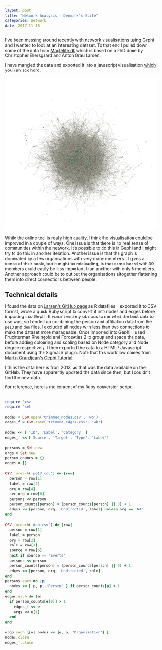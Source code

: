 ```yaml
---
layout: post
title: "Network Analysis - Denmark's Elite"
categories: network
date: 2017-11-18
---
```

I've been messing around recently with network visualisations using [Gephi](https://gephi.org) and I wanted to look at an interesting dataset. To that end I pulled down some of the data from [Magtelite.dk](http://www.magtelite.dk) which is based on a PhD done by Christopher Ellersgaard and Anton Grau Larsen.

I have mangled the data and exported it into a javascript visualisation [which you can see here](/elite/).

[![elite-visualisation](/images/elite.png)](/elite/)

While the online tool is really high quality, I think the visualisation could be improved in a couple of ways. One issue is that there is no real sense of communities within the network. It's possible to do this in Gephi and I might try to do this in another iteration. Another issue is that the graph is dominated by a few organisations with very many members. It gives a sense of their scale, but it might be misleading, in that some board with 30 members could easily be less important than another with only 5 members. Another approach could be to cut out the organisations altogether flattening them into direct connections between people.

## Technical details

I found the data on [Larsen's GitHub page](https://github.com/antongrau/soc.elite) as R datafiles. I exported it to CSV format, wrote a quick Ruby script to convert it into nodes and edges before importing into Gephi. It wasn't entirely obvious to me what the best data to use was, so I ended up combining the person and affiliation data from the `pe13` and `den` files. I excluded all nodes with less than two connections to make the dataset more manageable. Once imported into Gephi, I used Fruchterman Rheingold and ForceAtlas 2 to group and space the data, before adding colouring and scaling based on Node category and Node degree respectively. I then exported the data to a HTML / Javascript document using the SigmaJS plugin. Note that this workflow comes from [Martin Grandjean's Gephi Tutorial](http://www.martingrandjean.ch/gephi-introduction/).

I think the data here is from 2013, as that was the data available on the GitHub. They have apparently updated the data since then, but I couldn't find the new data.


For reference, here is the content of my Ruby conversion script.

```ruby

require 'csv'
require 'set'

nodes = CSV.open('trimmed_nodes.csv', 'wb')
edges_f = CSV.open('trimmed_edges.csv', 'wb')

nodes << [ 'ID', 'Label', 'Category' ]
edges_f << ['Source', 'Target', 'Type', 'Label']

persons = Set.new
orgs = Set.new
person_counts = {}
edges = []

CSV.foreach('pe13.csv') do |row|
  person = row[1]
  label = row[2]
  org = row[4]
  sec_org = row[6]
  persons << person
  person_counts[person] = (person_counts[person] || 0) + 1
  edges << [person, org, 'Undirected', label] unless org == 'NA'
end

CSV.foreach('den.csv') do |row|
  person = row[1]
  label = person
  org = row[2]
  role = row[3]
  source = row[6]
  next if source == 'Events'
  persons << person
  person_counts[person] = (person_counts[person] || 0) + 1
  edges << [person, org, 'Undirected', role]
end
persons.each do |p|
  nodes << [ p, p, 'Person' ] if person_counts[p] > 1
end
edges.each do |e|
  if person_counts[e[0]] > 1
    edges_f << e
    orgs << e[1]
  end
end

orgs.each {|o| nodes << [o, o, 'Organisation'] }
nodes.close
edges_f.close
```
